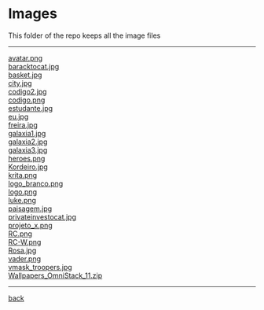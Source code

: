 # Images
This folder of the repo keeps all the image files

---------------------------
[avatar.png](avatar.png)<br>
[baracktocat.jpg](baracktocat.jpg)<br>
[basket.jpg](basket.jpg)<br>
[city.jpg](city.jpg)<br>
[codigo2.jpg](codigo2.jpg)<br>
[codigo.png](codigo.png)<br>
[estudante.jpg](estudante.jpg)<br>
[eu.jpg](eu.jpg)<br>
[freira.jpg](freira.jpg)<br>
[galaxia1.jpg](galaxia1.jpg)<br>
[galaxia2.jpg](galaxia2.jpg)<br>
[galaxia3.jpg](galaxia3.jpg)<br>
[heroes.png](heroes.png)<br>
[Kordeiro.jpg](Kordeiro.jpg)<br>
[krita.png](krita.png)<br>
[logo_branco.png](logo_branco.png)<br>
[logo.png](logo.png)<br>
[luke.png](luke.png)<br>
[paisagem.jpg](paisagem.jpg)<br>
[privateinvestocat.jpg](privateinvestocat.jpg)<br>
[projeto_x.png](projeto_x.png)<br>
[RC.png](RC.png)<br>
[RC-W.png](RC-W.png)<br>
[Rosa.jpg](Rosa.jpg)<br>
[vader.png](vader.png)<br>
[vmask_troopers.jpg](vmask_troopers.jpg)<br>
[Wallpapers_OmniStack_11.zip](Wallpapers_OmniStack_11.zip)<br>

---------------------------

[back](../)
